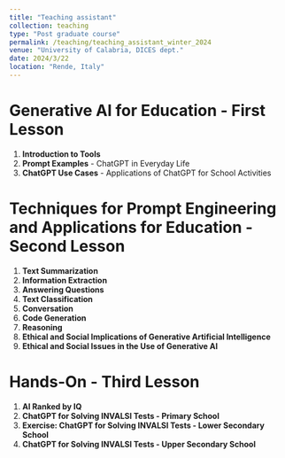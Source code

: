 ```yaml
---
title: "Teaching assistant"
collection: teaching
type: "Post graduate course"
permalink: /teaching/teaching_assistant_winter_2024
venue: "University of Calabria, DICES dept."
date: 2024/3/22
location: "Rende, Italy"
---
```


# Generative AI for Education - First Lesson
1. **Introduction to Tools**
2. **Prompt Examples** - ChatGPT in Everyday Life
3. **ChatGPT Use Cases** - Applications of ChatGPT for School Activities

# Techniques for Prompt Engineering and Applications for Education - Second Lesson
1. **Text Summarization**
2. **Information Extraction**
3. **Answering Questions**
4. **Text Classification**
5. **Conversation**
6. **Code Generation**
7. **Reasoning**
8. **Ethical and Social Implications of Generative Artificial Intelligence**
9. **Ethical and Social Issues in the Use of Generative AI**

# Hands-On - Third Lesson
1. **AI Ranked by IQ**
2. **ChatGPT for Solving INVALSI Tests - Primary School**
3. **Exercise: ChatGPT for Solving INVALSI Tests - Lower Secondary School**
4. **ChatGPT for Solving INVALSI Tests - Upper Secondary School**
